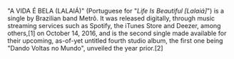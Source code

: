 "A VIDA É BELA (LALAIÁ)" (Portuguese for "_Life Is Beautiful [Lalaiá]_") is a single by Brazilian band Metrô. It was released digitally, through music streaming services such as Spotify, the iTunes Store and Deezer, among others,[1] on October 14, 2016, and is the second single made available for their upcoming, as-of-yet untitled fourth studio album, the first one being "Dando Voltas no Mundo", unveiled the year prior.[2]
